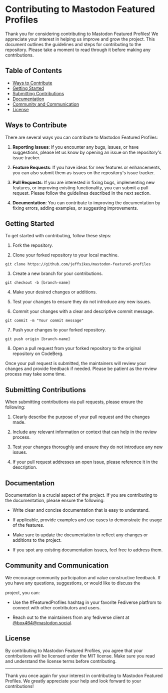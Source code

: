 # Contributing to Mastodon Featured Profiles

Thank you for considering contributing to Mastodon Featured Profiles! We appreciate your interest in helping us improve and grow the project. This document outlines the guidelines and steps for contributing to the repository. Please take a moment to read through it before making any contributions.

## Table of Contents

- [Ways to Contribute](#ways-to-contribute)
- [Getting Started](#getting-started)
- [Submitting Contributions](#submitting-contributions)
- [Documentation](#documentation)
- [Community and Communication](#community-and-communication)
- [License](#license)

## Ways to Contribute

There are several ways you can contribute to Mastodon Featured Profiles:

1. **Reporting Issues**: If you encounter any bugs, issues, or have suggestions, please let us know by opening an issue on the repository's issue tracker.

2. **Feature Requests**: If you have ideas for new features or enhancements, you can also submit them as issues on the repository's issue tracker.

3. **Pull Requests**: If you are interested in fixing bugs, implementing new features, or improving existing functionality, you can submit a pull request. Please follow the guidelines described in the next section.

4. **Documentation**: You can contribute to improving the documentation by fixing errors, adding examples, or suggesting improvements.

## Getting Started

To get started with contributing, follow these steps:

1. Fork the repository.

2. Clone your forked repository to your local machine.

```shell
git clone https://github.com/jeffsikes/mastodon-featured-profiles
```

3. Create a new branch for your contributions.

```shell
git checkout -b [branch-name]
```

4. Make your desired changes or additions.

5. Test your changes to ensure they do not introduce any new issues.

6. Commit your changes with a clear and descriptive commit message.

```shell
git commit -m "Your commit message"
```

7. Push your changes to your forked repository.

```shell
git push origin [branch-name]
```

8. Open a pull request from your forked repository to the original repository on CodeBerg.

Once your pull request is submitted, the maintainers will review your changes and provide feedback if needed. Please be patient as the review process may take some time.

## Submitting Contributions

When submitting contributions via pull requests, please ensure the following:

1. Clearly describe the purpose of your pull request and the changes made.

2. Include any relevant information or context that can help in the review process.

3. Test your changes thoroughly and ensure they do not introduce any new issues.

4. If your pull request addresses an open issue, please reference it in the description.


## Documentation

Documentation is a crucial aspect of the project. If you are contributing to the documentation, please ensure the following:

- Write clear and concise documentation that is easy to understand.

- If applicable, provide examples and use cases to demonstrate the usage of the features.

- Make sure to update the documentation to reflect any changes or additions to the project.

- If you spot any existing documentation issues, feel free to address them.

## Community and Communication

We encourage community participation and value constructive feedback. If you have any questions, suggestions, or would like to discuss the

 project, you can:

- Use the #FeaturedProfiles hashtag in your favorite Fediverse platfrom to connect with other contributors and users.

- Reach out to the maintainers from any fediverse client at [@box464@mastodon.social](https://mastodon.social/@box464).

## License

By contributing to Mastodon Featured Profiles, you agree that your contributions will be licensed under the MIT license. Make sure you read and understand the license terms before contributing.

---

Thank you once again for your interest in contributing to Mastodon Featured Profiles. We greatly appreciate your help and look forward to your contributions!
